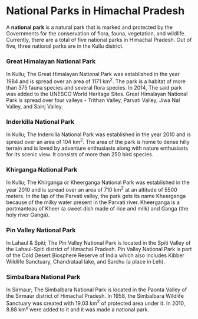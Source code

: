 <head>
   <link href='https://fonts.googleapis.com/css?family=Roboto: 400' rel='stylesheet'>
   <link rel="stylesheet" type="text/css" href="style.css">
</head>

# National Parks in Himachal Pradesh

A **national park** is a natural park that is marked and protected by the Governments for the conservation of flora, fauna, vegetation, and wildlife.
Currently, there are a total of five national parks in Himachal Pradesh. Out of five, three national parks are in the Kullu district.

### Great Himalayan National Park

In Kullu; The Great Himalayan National Park was established in the year 1984 and is spread over an area of 1171 km<sup>2</sup>. The park is a habitat of more than 375 fauna species and several flora species. In 2014, The said park was added to the UNESCO World Heritage Sites. Great Himalayan National Park is spread over four valleys - Trithan Valley, Parvati Valley, Jiwa Nal Valley, and Sainj Valley.

### Inderkilla National Park

In Kullu; The Inderkilla National Park was established in the year 2010 and is spread over an area of 104 km<sup>2</sup>. The area of the park is home to dense hilly terrain and is loved by adventure enthusiasts along with nature enthusiasts for its scenic view. It consists of more than 250 bird species.

### Khirganga National Park

In Kullu; The Khirganga or Kheerganga National Park was established in the year 2010 and is spread over an area of 710 km<sup>2</sup> at an altitude of 5500 meters. In the lap of the Parvati valley, the park gets its name Kheerganga because of the milky water present in the Parvati river. Kheerganga is a portmanteau of Kheer (a sweet dish made of rice and milk) and Ganga (the holy river Ganga).

### Pin Valley National Park

In Lahaul & Spiti; The Pin Valley National Park is located in the Spiti Valley of the Lahaul-Spiti district of Himachal Pradesh. Pin Valley National Park is part of the Cold Desert Biosphere Reserve of India which also includes Kibber Wildlife Sanctuary, Chandrataal lake, and Sarchu (a place in Leh).

### Simbalbara National Park

In Sirmaur; The Simbalbara National Park is located in the Paonta Valley of the Sirmaur district of Himachal Pradesh. In 1958, the Simbalbara Wildlife Sanctuary was created with 19.03 km<sup>2</sup> of protected area under it. In 2010, 8.88 km² were added to it and it was made a national park.

